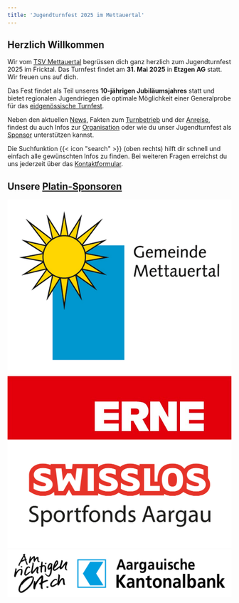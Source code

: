 ```yaml
---
title: 'Jugendturnfest 2025 im Mettauertal'
---
```


Herzlich Willkommen
-------------------

Wir vom [TSV Mettauertal](https://tsvmettauertal.ch/) begrüssen dich ganz herzlich zum Jugendturnfest 2025 im Fricktal.
Das Turnfest findet am **31. Mai 2025** in **Etzgen AG** statt.
Wir freuen uns auf dich.

Das Fest findet als Teil unseres **10-jährigen Jubiläumsjahres** statt
und bietet regionalen Jugendriegen die optimale Möglichkeit einer Generalprobe für das [eidgenössische Turnfest](https://lausanne2025.ch/de).

Neben den aktuellen [News](/news), Fakten zum [Turnbetrieb](/turnbetrieb) und der [Anreise](/turnbetrieb/anreise),
findest du auch Infos zur [Organisation](/organisation)
oder wie du unser Jugendturnfest als [Sponsor](/marketing) unterstützen kannst.

Die Suchfunktion {{< icon "search" >}} (oben rechts) hilft dir schnell und einfach alle gewünschten Infos zu finden.
Bei weiteren Fragen erreichst du uns jederzeit über das [Kontaktformular](/contact).


Unsere [Platin-Sponsoren](marketing/sponsoren)
----------------------------------------------

<a href="https://www.mettauertal.ch" target="blank">
  <img src="marketing/sponsoren/platin/mettauertal.png" alt="Mettauertal" class="nozoom border-neutral-100 border-2 rounded-lg">
</a>

<a href="https://www.erne.ch" target="blank">
  <img src="marketing/sponsoren/platin/erne.jpg" alt="ERNE" class="nozoom border-neutral-100 border-2 rounded-lg">
</a>

<a href="https://www.swisslos.ch" target="blank">
  <img src="marketing/sponsoren/platin/swisslos.png" alt="Swisslos Sportfonds Aargau" class="nozoom border-neutral-100 border-2 rounded-lg">
</a>

<a href="https://www.akb.ch/" target="blank">
  <img src="marketing/sponsoren/platin/akb.png" alt="Aargauische Kantonalbank" class="nozoom border-neutral-100 border-2 rounded-lg">
</a>
